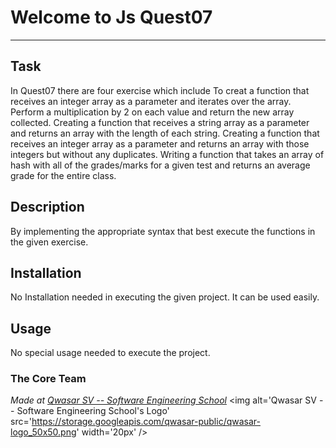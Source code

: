 # Welcome to Js Quest07
***

## Task
In Quest07 there are four exercise which include
To creat a function that receives an integer array as a parameter and iterates over the array. Perform a multiplication by 2 on each value and return the new array collected.
Creating a function that receives a string array as a parameter and returns an array with the length of each string.
Creating a function that receives an integer array as a parameter and returns an array with those integers but without any duplicates.
Writing a function that takes an array of hash with all of the grades/marks for a given test and returns an average grade for the entire class.

## Description
By implementing the appropriate syntax that best execute the functions in the given exercise.

## Installation
No Installation needed in executing the given project. It can be used easily.

## Usage
No special usage needed to execute the project.

### The Core Team


<span><i>Made at <a href='https://qwasar.io'>Qwasar SV -- Software Engineering School</a></i></span>
<span><img alt='Qwasar SV -- Software Engineering School's Logo' src='https://storage.googleapis.com/qwasar-public/qwasar-logo_50x50.png' width='20px' /></span>
